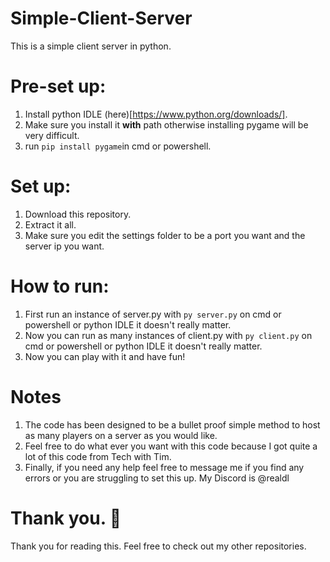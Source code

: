 # Simple-Client-Server
This is a simple client server in python. 

# Pre-set up:
1. Install python IDLE (here)[https://www.python.org/downloads/].
2. Make sure you install it **with** path otherwise installing pygame will be very difficult.
3. run `pip install pygame`in cmd or powershell.

# Set up:
1. Download this repository.
2. Extract it all.
3. Make sure you edit the settings folder to be a port you want and the server ip you want.

# How to run:
1. First run an instance of server.py with `py server.py` on cmd or powershell or python IDLE it doesn't really matter.
2. Now you can run as many instances of client.py with `py client.py` on cmd or powershell or python IDLE it doesn't really matter.
3. Now you can play with it and have fun!

# Notes
1. The code has been designed to be a bullet proof simple method to host as many players on a server as you would like.
2. Feel free to do what ever you want with this code because I got quite a lot of this code from Tech with Tim.
3. Finally, if you need any help feel free to message me if you find any errors or you are struggling to set this up. My Discord is @realdl

# Thank you. 🙏
Thank you for reading this. Feel free to check out my other repositories.
